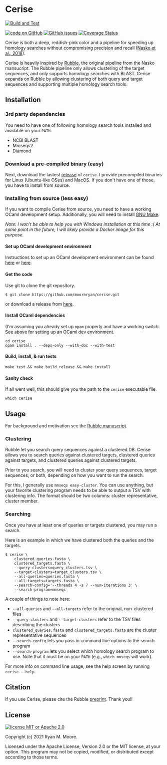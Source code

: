 # Cerise

[![Build and Test](https://github.com/mooreryan/cerise/actions/workflows/build_and_test.yml/badge.svg?branch=main)](https://github.com/mooreryan/cerise/actions/workflows/build_and_test.yml)

[![code on GitHub](https://img.shields.io/badge/code-GitHub-blue)](https://github.com/mooreryan/cerise) [![GitHub issues](https://img.shields.io/github/issues/mooreryan/cerise)](https://github.com/mooreryan/cerise/issues) [![Coverage Status](https://coveralls.io/repos/github/mooreryan/cerise/badge.svg?branch=main)](https://coveralls.io/github/mooreryan/cerise?branch=main)

Cerise is both a deep, reddish-pink color and a pipeline for speeding up homology searches without compromising precision and recall ([Nasko et al., 2018](https://doi.org/10.1101/426098)).

Cerise is heavily inspired by [Rubble](https://github.com/dnasko/rubble), the original pipeline from the Nasko mansucript.  The Rubble pipeline only allows clustering of the target sequences, and only supports homology searches with BLAST.  Cerise expands on Rubble by allowing clustering of both query and target sequences and supporting multiple homology search tools.

## Installation

### 3rd party dependencies

You need to have one of following homology search tools installed and available on your `PATH`.

* NCBI BLAST
* Mmseqs2
* Diamond

### Download a pre-compiled binary (easy)

Next, download the lastest [release](https://github.com/mooreryan/pasv/releases/latest) of `cerise`.  I provide precompiled binaries for Linux (Ubuntu-like OSes) and MacOS.  If you don't have one of those, you have to install from source.

### Installing from source (less easy)

If you want to compile Cerise from source, you need to have a working OCaml development setup.  Additionally, you will need to install [GNU Make](https://www.gnu.org/software/make/).

*Note: I won't be able to help you with Windows installation at this time :( At some point in the future, I will likely provide a Docker image for this purpose.*

#### Set up OCaml development environment

Instructions to set up an OCaml development environment can be found [here](https://ocaml.org/learn/tutorials/up_and_running.html) or [here](https://dev.realworldocaml.org/install.html).

#### Get the code

Use git to clone the git repository.

```
$ git clone https://github.com/mooreryan/cerise.git
```

or download a release from [here](https://github.com/mooreryan/pasv/releases).

#### Install OCaml dependencies

(I'm assuming you already set up `opam` properly and have a working switch.  See above for setting up an OCaml dev environment.

```
cd cerise
opam install . --deps-only --with-doc --with-test
```

#### Build, install, & run tests

```
make test && make build_release && make install
```

#### Sanity check

If all went well, this should give you the path to the `cerise` executable file.

```
which cerise
```

## Usage

For background and motivation see the [Rubble manuscript](https://doi.org/10.1101/426098).

### Clustering

Rubble let you search query sequences against a clustered DB.  Cerise allows you to search queries against clustered targets, clustered queries against targets, and clustered queries against clustered targets.

Prior to you search, you will need to cluster your query sequences, target sequences, or both, depending on how you want to run the search.

For this, I generally use `mmseqs easy-cluster`.  You can use anything, but your favorite clustering program needs to be able to output a TSV with clustering info.  The format should be two columns: cluster representative, cluster member.

### Searching

Once you have at least one of queries or targets clustered, you may run a search.

Here is an example in which we have clustered both the queries and the targets.

```
$ cerise \
    clustered_queries.fasta \
    clustered_targets.fasta \
    --query-clusters=query_clusters.tsv \
    --target-clusters=target_clusters.tsv \
    --all-queries=queries.fasta \
    --all-targets=targets.fasta \
    --search-config='--threads 4 -s 7 --num-iterations 3' \
    --search-program=mmseqs
```

A couple of things to note here:

* `--all-queries` and `--all-targets` refer to the original, non-clustered files
* `--query-clusters` and `--target-clusters` refer to the TSV files describing the clusters
* `clustered_queries.fasta` and `clustered_targets.fasta` are the cluster representative sequences
* `--search-config` lets you pass in command line options to the search program
* `--search-program` lets you select which homology search program to use.  Note that it must be on your `PATH` (e.g., `which mmseqs` will work).

For more info on command line usage, see the help screen by running `cerise --help`.

## Citation

If you use Cerise, please cite the Rubble [preprint](https://doi.org/10.1101/426098).  Thank you!!

## License

[![license MIT or Apache
2.0](https://img.shields.io/badge/license-MIT%20or%20Apache%202.0-blue)](https://github.com/mooreryan/pasv)

Copyright (c) 2021 Ryan M. Moore.

Licensed under the Apache License, Version 2.0 or the MIT license, at your option. This program may not be copied, modified, or distributed except according to those terms.

